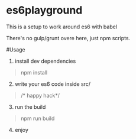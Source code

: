 # es6playground
This is a setup to work around es6 with babel

There's no gulp/grunt overe here, just npm scripts.

#Usage

1. install dev dependencies 
> npm install

2. write your es6 code inside src/
> /* happy hack*/

3. run the build
> npm run build

4. enjoy 
